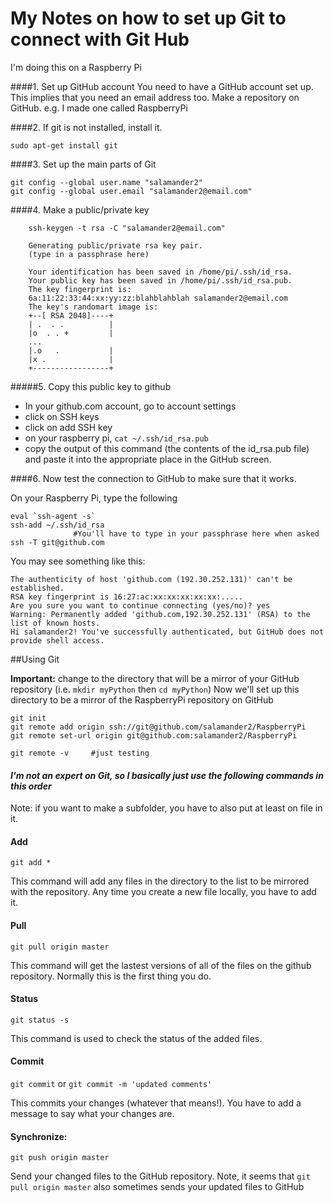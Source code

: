 My Notes on how to set up Git to connect with Git Hub
============

I'm doing this on a Raspberry Pi

####1. Set up GitHub account
You need to have a GitHub account set up.  This implies that you need an email address too.
Make a repository on GitHub.  e.g. I made one called RaspberryPi

####2. If git is not installed, install it. 
 
`sudo apt-get install git`

####3. Set up the main parts of Git
```
git config --global user.name "salamander2"
git config --global user.email "salamander2@email.com"
```

####4. Make a public/private key

```
    ssh-keygen -t rsa -C "salamander2@email.com"

    Generating public/private rsa key pair.
    (type in a passphrase here)
    
    Your identification has been saved in /home/pi/.ssh/id_rsa.
    Your public key has been saved in /home/pi/.ssh/id_rsa.pub.
    The key fingerprint is:
    6a:11:22:33:44:xx:yy:zz:blahblahblah salamander2@email.com
    The key's randomart image is:
    +--[ RSA 2048]----+
    | .  . .          |
    |o  . . +         |
    ...
    |.o   .           |
    |x .              |
    +-----------------+
```

#####5. Copy this public key to github

* In your github.com account, go to account settings
* click on SSH keys
* click on add SSH key
* on your raspberry pi, `cat ~/.ssh/id_rsa.pub`
* copy the output of this command (the contents of the id_rsa.pub file) and paste it into the appropriate place in the GitHub screen.

####6. Now test the connection to GitHub to make sure that it works.

On your Raspberry Pi, type the following
```
eval `ssh-agent -s`
ssh-add ~/.ssh/id_rsa
              #You'll have to type in your passphrase here when asked
ssh -T git@github.com
```

You may see something like this:
```
The authenticity of host 'github.com (192.30.252.131)' can't be established.
RSA key fingerprint is 16:27:ac:xx:xx:xx:xx:xx:.....
Are you sure you want to continue connecting (yes/no)? yes
Warning: Permanently added 'github.com,192.30.252.131' (RSA) to the list of known hosts.
Hi salamander2! You've successfully authenticated, but GitHub does not provide shell access.

```

##Using Git

**Important:** change to the directory that will be a mirror of your GitHub repository
(i.e. `mkdir myPython`  then `cd myPython`)
Now we'll set up this directory to be a mirror of the RaspberryPi repository on GitHub
```
git init
git remote add origin ssh://git@github.com/salamander2/RaspberryPi
git remote set-url origin git@github.com:salamander2/RaspberryPi

git remote -v     #just testing
```

#### *I'm not an expert on Git, so I basically just use the following commands in this order*
Note: if you want to make a subfolder, you have to also put at least on file in it.

#### Add 
`git add *`

This command will add any files in the directory to the list to be mirrored with the repository. Any time you create a new file locally, you have to add it.

#### Pull
`git pull origin master`

This command will get the lastest versions of all of the files on the github repository. Normally this is the first thing you do.

#### Status
`git status -s`

This command is used to check the status of the added files.


#### Commit
`git commit`  or `git commit -m 'updated comments'`

This commits your changes (whatever that means!). You have to add a message to say what your changes are.

#### Synchronize:
`git push origin master`

Send your changed files to the GitHub repository. Note, it seems that `git pull origin master` also sometimes sends your updated files to GitHub





